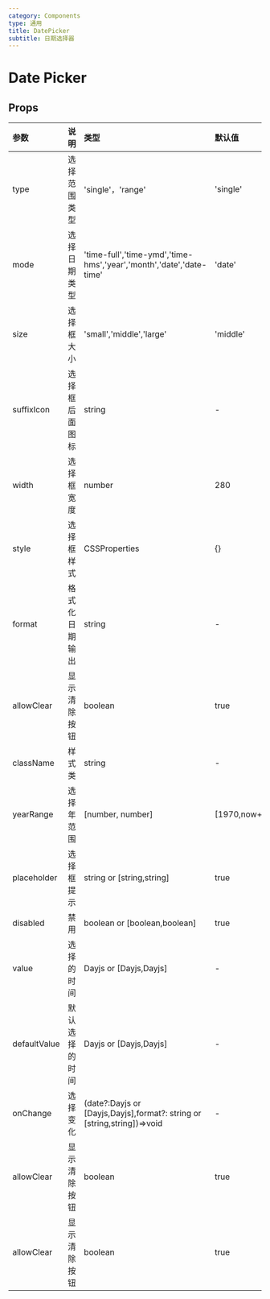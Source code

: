```yaml
---
category: Components
type: 通用
title: DatePicker
subtitle: 日期选择器
---
```


# Date Picker

## Props

| 参数         | 说明           | 类型                                                                        | 默认值          |
| :----------- | :------------- | :-------------------------------------------------------------------------- | :-------------- |
| type         | 选择范围类型   | 'single'，'range'                                                           | 'single'        |
| mode         | 选择日期类型   | 'time-full','time-ymd','time-hms','year','month','date','date-time'         | 'date'          |
| size         | 选择框大小     | 'small','middle','large'                                                    | 'middle'        |
| suffixIcon   | 选择框后面图标 | string                                                                      | -               |
| width        | 选择框宽度     | number                                                                      | 280             |
| style        | 选择框样式     | CSSProperties                                                               | {}              |
| format       | 格式化日期输出 | string                                                                      | -               |
| allowClear   | 显示清除按钮   | boolean                                                                     | true            |
| className    | 样式类         | string                                                                      | -               |
| yearRange    | 选择年范围     | [number, number]                                                            | \[1970,now+50\] |
| placeholder  | 选择框提示     | string or \[string,string\]                                                 | true            |
| disabled     | 禁用           | boolean or \[boolean,boolean\]                                              | true            |
| value        | 选择的时间     | Dayjs or \[Dayjs,Dayjs\]                                                    | -               |
| defaultValue | 默认选择的时间 | Dayjs or \[Dayjs,Dayjs\]                                                    | -               |
| onChange     | 选择变化       | (date?:Dayjs or \[Dayjs,Dayjs\],format?: string or \[string,string\])=>void | -               |
| allowClear   | 显示清除按钮   | boolean                                                                     | true            |
| allowClear   | 显示清除按钮   | boolean                                                                     | true            |
